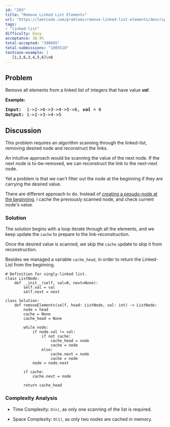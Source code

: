 ```yaml
---
id: "203"
title: "Remove Linked List Elements"
url: "https://leetcode.com/problems/remove-linked-list-elements/description/"
tags:
- "linked-list"
difficulty: Easy
acceptance: 38.9%
total-accepted: "390695"
total-submissions: "1005510"
testcase-example: |
   [1,2,6,3,4,5,6]\n6
---
```


## Problem

<p>Remove all elements from a linked list of integers that have value <b><i>val</i></b>.</p>

<p><b>Example:</b></p>

<pre>
<b>Input:</b>  1-&gt;2-&gt;6-&gt;3-&gt;4-&gt;5-&gt;6, <em><b>val</b></em> = 6
<b>Output:</b> 1-&gt;2-&gt;3-&gt;4-&gt;5
</pre>

## Discussion

This problem requires an algorithm scanning through the linked-list, removing
desired node and reconstruct the links.

An intuitive approach would be scanning the value of the next node.
If the next node is to-be-removed, we can reconstruct the link to the
next-next node.

Yet a problem is that we can't filter out the node at the beginning if they
are carrying the desired value.

There are different approach to do. Instead of [creating a pesudo-node at the
beginning](https://leetcode.com/explore/challenge/card/july-leetcoding-challenge/546/week-3-july-15th-july-21st/3396/discuss/746590/O(n)-time-O(1)-space-solution-wvideo-whiteboard-explanation),
i cache the previously scanned node, and check current node's value.

### Solution

The solution begins with a loop iterate through all the elements,
and we keep update the `cache` to prepare to the link-reconstruction.

Once the desired value is scanned, we skip the `cache` update to skip it
from reconstruction.

Besides we managed a variable `cache_head`, in order to return the Linked-List
from the beginning.

```py3
# Definition for singly-linked list.
class ListNode:
    def __init__(self, val=0, next=None):
        self.val = val
        self.next = next

class Solution:
    def removeElements(self, head: ListNode, val: int) -> ListNode:
        node = head
        cache = None
        cache_head = None

        while node:
            if node.val != val:
                if not cache:
                    cache_head = node
                    cache = node
                else:
                    cache.next = node
                    cache = node
            node = node.next

        if cache:
            cache.next = node

        return cache_head
```

### Complexity Analysis

- Time Complexity: `O(n)`, as only one scanning of the list is required.

- Space Complexity: `O(1)`, as only two nodes are cached in memory.
